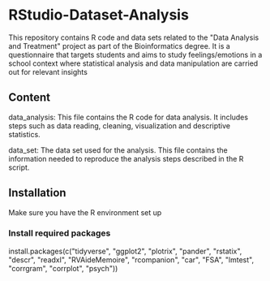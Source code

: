 # RStudio-Dataset-Analysis
This repository contains R code and data sets related to the "Data Analysis and Treatment" project as part of the Bioinformatics degree. It is a questionnaire that targets students and aims to study feelings/emotions in a school context where statistical analysis and data manipulation are carried out for relevant insights


## Content
data_analysis: This file contains the R code for data analysis. It includes steps such as data reading, cleaning, visualization and descriptive statistics.

data_set: The data set used for the analysis. This file contains the information needed to reproduce the analysis steps described in the R script.

## Installation
Make sure you have the R environment set up

### Install required packages
install.packages(c("tidyverse", "ggplot2", "plotrix", "pander", "rstatix", "descr", "readxl", "RVAideMemoire", "rcompanion", "car", "FSA", "lmtest", "corrgram", "corrplot", "psych"))
